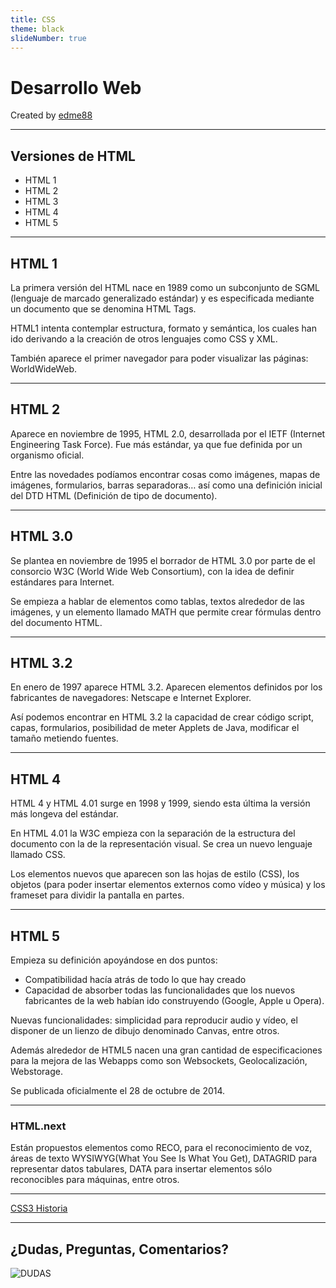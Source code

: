 ```yaml
---
title: CSS
theme: black
slideNumber: true
---
```


# Desarrollo Web
Created by <i class="fab fa-telegram"></i>
[edme88]("https://t.me/edme88")

---
## Versiones de HTML
* HTML 1
* HTML 2
* HTML 3
* HTML 4
* HTML 5

---
## HTML 1
La primera versión del HTML nace en 1989 como un subconjunto de SGML (lenguaje de marcado generalizado estándar) y es 
especificada mediante un documento que se denomina HTML Tags.

HTML1 intenta contemplar estructura, formato y semántica, los cuales han ido derivando a la creación de otros lenguajes como CSS y XML.

También aparece el primer navegador para poder visualizar las páginas: WorldWideWeb.

---
## HTML 2
Aparece en noviembre de 1995, HTML 2.0, desarrollada por el IETF (Internet Engineering Task Force). Fue más estándar, 
ya que fue definida por un organismo oficial.

Entre las novedades podíamos encontrar cosas como imágenes, mapas de imágenes, formularios, barras separadoras… así como 
una definición inicial del DTD HTML (Definición de tipo de documento).

---
## HTML 3.0
Se plantea en noviembre de 1995 el borrador de HTML 3.0 por parte de el consorcio W3C (World Wide Web Consortium),
con la idea de definir estándares para Internet.

Se empieza a hablar de elementos como tablas, textos alrededor de las imágenes, y un elemento llamado MATH que permite crear fórmulas dentro del documento HTML.

---
## HTML 3.2
En enero de 1997 aparece HTML 3.2.  Aparecen elementos definidos por los fabricantes de navegadores: Netscape e Internet Explorer.

Así podemos encontrar en HTML 3.2 la capacidad de crear código script, capas, formularios, posibilidad de meter Applets 
de Java, modificar el tamaño metiendo fuentes.

---
## HTML 4
HTML 4 y HTML 4.01 surge en 1998 y 1999, siendo esta última la versión más longeva del estándar.

En HTML 4.01 la W3C empieza con la separación de la estructura del documento con la de la representación visual. 
Se crea un nuevo lenguaje llamado CSS.

Los elementos nuevos que aparecen son las hojas de estilo (CSS), los objetos (para poder insertar elementos externos 
como vídeo y música) y los frameset para dividir la pantalla en partes.

---
## HTML 5
Empieza su definición apoyándose en dos puntos: 
* Compatibilidad hacía atrás de todo lo que hay creado 
* Capacidad de absorber todas las funcionalidades que los nuevos fabricantes de la web habían ido construyendo (Google, Apple u Opera).

Nuevas funcionalidades: simplicidad para reproducir audio y vídeo, el disponer de un lienzo de dibujo denominado Canvas, entre otros. 

Además alrededor de HTML5 nacen una gran cantidad de especificaciones para la mejora de las Webapps como son Websockets, Geolocalización, Webstorage.

Se publicada oficialmente el 28 de octubre de 2014.

---
### HTML.next
Están propuestos elementos como RECO, para el reconocimiento de voz, áreas de texto WYSIWYG(What You See Is What You Get), 
DATAGRID para representar datos tabulares, DATA para insertar elementos sólo reconocibles para máquinas, entre otros.

---
[CSS3 Historia](images/html/CSS3_historia.png)

---
## ¿Dudas, Preguntas, Comentarios?
![DUDAS](images/pregunta.gif)
